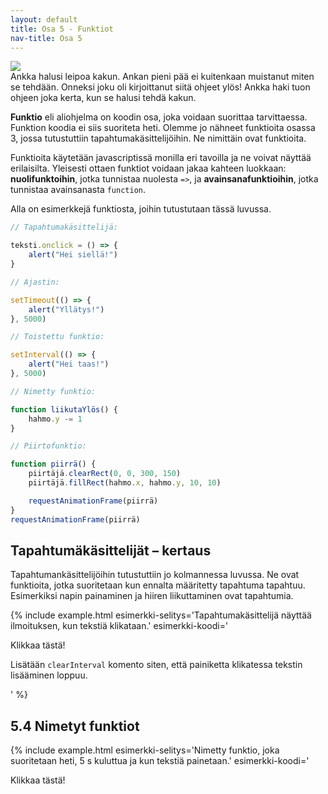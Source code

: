```yaml
---
layout: default
title: Osa 5 - Funktiot
nav-title: Osa 5
---
```


<div class="duckimg-center-container">
<img 
  src="{{ site.img-url }}/kakku.webp" 
  class="duckimg-center"
/>
</div>
<div class="duckimg-caption">
Ankka halusi leipoa kakun. Ankan pieni pää ei kuitenkaan muistanut miten se tehdään. Onneksi joku oli kirjoittanut siitä ohjeet ylös! Ankka haki tuon ohjeen joka kerta, kun se halusi tehdä kakun.
</div>


**Funktio** eli aliohjelma on koodin osa, joka voidaan suorittaa tarvittaessa. Funktion koodia ei siis suoriteta heti. Olemme jo nähneet funktioita osassa 3, jossa tutustuttiin tapahtumakäsittelijöihin. Ne nimittäin ovat funktioita.

Funktioita käytetään javascriptissä monilla eri tavoilla ja ne voivat näyttää erilaisilta. Yleisesti ottaen funktiot voidaan jakaa kahteen luokkaan: **nuolifunktoihin**, jotka tunnistaa nuolesta `=>`, ja **avainsanafunktioihin**, jotka tunnistaa avainsanasta `function`.

Alla on esimerkkejä funktiosta, joihin tutustutaan tässä luvussa.

```javascript
// Tapahtumakäsittelijä:

teksti.onclick = () => {
    alert("Hei siellä!")
}

// Ajastin:

setTimeout(() => {
    alert("Yllätys!")
}, 5000)

// Toistettu funktio:

setInterval(() => {
    alert("Hei taas!")
}, 5000)

// Nimetty funktio:

function liikutaYlös() {
    hahmo.y -= 1
}

// Piirtofunktio:

function piirrä() {
    piirtäjä.clearRect(0, 0, 300, 150)    
    piirtäjä.fillRect(hahmo.x, hahmo.y, 10, 10)

    requestAnimationFrame(piirrä)
}
requestAnimationFrame(piirrä)
```

<div id="funktiokysymykset-alku"></div>

<script>createQuestionnaire({
	id: "funktiokysymykset-alku",
	questions: [
		{
			text: "Onko tapahtumakäsittelijä teksti.onclick nuolifunktio vai avainsanafunktio?",
			alternatives: [
				{ text: "nuolifunktio", correct: true },
				{ text: "avainsanafunktio" },
			]
		},
		{
			text: "Onko ajastin nuolifunktio vai avainsanafunktio?",
			alternatives: [
				{ text: "nuolifunktio", correct: true },
				{ text: "avainsanafunktio" },
			]
		},
		{
			text: "Onko toistettu funktio nuolifunktio vai avainsanafunktio?",
			alternatives: [
				{ text: "nuolifunktio", correct: true },
				{ text: "avainsanafunktio" },
			]
		},
		{
			text: "Onko nimetty funktio liikutaYlös nuolifunktio vai avainsanafunktio?",
			alternatives: [
				{ text: "nuolifunktio" },
				{ text: "avainsanafunktio", correct: true },
			]
		},
		{
			text: "Onko piirtofunktio piirrä nuolifunktio vai avainsanafunktio?",
			alternatives: [
				{ text: "nuolifunktio" },
				{ text: "avainsanafunktio", correct: true },
			]
		}
	]
})</script>

## Tapahtumäkäsittelijät – kertaus

Tapahtumankäsittelijöihin tutustuttiin jo kolmannessa luvussa. Ne ovat funktioita, jotka suoritetaan kun ennalta määritetty tapahtuma tapahtuu. Esimerkiksi napin painaminen ja hiiren liikuttaminen ovat tapahtumia.

{% include example.html
esimerkki-selitys='Tapahtumakäsittelijä näyttää ilmoituksen, kun tekstiä klikataan.'
esimerkki-koodi='<p id = teksti>Klikkaa tästä!</p>
<script>
	teksti.onclick = e => {
		alert("Hei siellä!")
	}
${closeScript}'
%}

<!--TODO: listaa tässä eri tapahtumakäsittelijöitä-->

<!--TODO: Tehtävä, jossa napin painaminen aiheuttaa jotain-->

{% include task.html
tehtava-ohje='Lisää painikkeelle kuuntelija. Kun painiketta klikataan, niin tulosta <code>alert()</code>> komennolla "Klikkasit painiketta."'
tehtava-koodi='<button id = painike>
Missä ankat uivat?
</button>

<script>
${closeScript}'
%}

{% include task.html
tehtava-ohje='Täydennä ohjelmaa niin, että kun käyttäjä painaa näppäintä "a", niin tulostuu <code>alert()</code> komennolla "Ankka aivasti avaruudessa."'

tehtava-koodi='<script>
	document.onkeydown = event => {
		if(event.key == "a"){

		}
	}
${closeScript}'
%}

{% include task.html
tehtava-ohje='Täydennä ohjelmaa niin, että kun käyttäjä klikkaa painiketta, niin neliön väri vaihtuu punaiseksi. Neliön väri vaihtuu, kun piirrät sen päälle uuden neliön, joka on erivärinen.'
tehtava-koodi='<canvas id=kangas></canvas>
<br>
<button>
	Vaihda väriä.	
</button>

<script>
	var piirtäjä = kangas.getContext("2d")
	piirtäjä.fillRect(10, 10, 50, 50)
	
${closeScript}'
%}

## Ajastimet

<div class="duckimg-center-container">
<img 
  src="{{ site.img-url }}/ajastin.webp" 
  class="duckimg-center"
/>
</div>

{% include example.html
esimerkki-selitys='Ajastettu funktio, joka suoritetaan 3 sekunnin kuluttua.'
esimerkki-koodi='<script>
	setTimeout(() => {
		alert("Yllätys!")
	}, 3000)
${closeScript}'
%}

Ajastettu funktio suoritetaan, kun ohjelman käynnistämisestä on kulunut määritellyn verran aikaa. Esimerkiksi jos ohjelman halutaan tulostavan viiden sekunnin kuluttua suorituksen aloittamisesta `alert("Yllätys!")`, niin ajastettu funktio eli `setTimeout` funktio näyttää seuraavalta

```javascript
setTimeout(() => {
    alert("Yllätys!")
}, 5000)
```

Ajastettu funktio saattaa näyttää hieman hämmentävältä. Siinä on kuitenkin havaittavissa nuoli `=>`, kuten tapahtumankäsittelijässä. Tutkitaan miten funktio kirjoitetaan. Aluksi aloitetaan funktion nimellä, joka on `setTimeout`. Lisätään nimen perään sulut, jolloin saamme funktion näyttämään seuraavalta

```javascript
setTimeout()
```

Tämä näyttää tavalliselta komennolta. Kirjoitetaan **sulkujen sisälle** nuolifunkito `() => { }`. 

```javascript
setTimeout(() => { })
```

Kirjoitusasu on hieman epäselvä, joten lisätään _aaltosulkeiden `{ }`_ sisälle tyhjärivi. Tyhjän rivin saa painamalla kaksi kertaa `Enter`-näppäintä aaltosulkeiden sisällä.

<!-- Todo: Kuva Enter näppäimestä? -->

```javascript
setTimeout(() => { 

})
```

_Aaltosulkeiden_ sisälle kirjoitetaan myös komento tai komennot, jotka halutaan suorittaa, kun ajastimen aika on kulunut. Kirjoitetaan aaltosulkeiden sisään komento `alert("Yllätys!")`, jolloin ohjelma tulostaa "Yllätys!".

```javascript
setTimeout(() => { 
  alert("Yllätys!")
})
```

`setTimeout`-funktiolle ei ole vielä määritelty aikaa, jonka jälkeen `alert()`-komento tapahtuu. Lisätään **viimeisen** aaltosulkeen jälkeen pilkku _ja_ aika. Aika määritetään millisekuntteina. Tämä tarkoittaa, että esimerkin `5000` tarkoittaa viittä tuhatta millisekunttia, joka on yhtäsuurta kuin viisi sekunttia. 

```javascript
setTimeout(() => { 
  alert("Yllätys!")
}, 5000)
```

Tämä funktio siis tulostaa viiden sekunin kuluttua ohjelman käynnistymisestä näytölle tekstin `Yllätys!`.

{% include task.html
tehtava-ohje='Tee ajastettu funktio, joka tulostaa 2 sekunnin kuluttua näytölle <code>prompt()</code> kysymyksen "Yllätyitkö?" Talleta vastaus muuttujaan, jonka nimi on "vastaus". Tulosta <code>prompt()</code> komennon jälkeen <code>alert()</code> komennolla käyttäjän vastaus.'
tehtava-koodi='<script>

${closeScript}'
%}

{% include task.html 
tehtava-ohje='Tee ohjelma, joka vaihtaa neliön väriä kahden sekunnin kuluttua keltaiseksi. Muista, että neliön väri vaihtuu, kun sen päälle piirretään uusi eri värinen neliö.'
tehtava-koodi='<canvas id=kangas>
</canvas>
<script>
	var piirtäjä = kangas.getContext("2d")
	piirtäjä.fillRect(10, 10, 50, 50)
${closeScript}'
%}

Ajastetun funktion voi laittaa tapahtumakäsittelijän sisälle, jolloin se suoritetaan tietyn ajan kuluttua tapahtumasta:

{% include example.html
esimerkki-selitys='Ajastettu funktio tapahtumakäsittelijän sisällä. Mitä tapahtuu, jos klikkaat tekstiä uudestaan ennen viestin ilmestymistä?'
esimerkki-koodi='<p id = teksti>Klikkaa tästä!</p>
<script>
	teksti.onclick = e => {
		setTimeout(() => {
			alert("Hei taas!")
		}, 2500)
	}
${closeScript}'
%}
<!--TODO: Tehtävä, jossa tekstiä voi klikata vasta tietyn ajan jälkeen-->

<!--TODO: Tehtävä, jossa on kaksi sisäkkäistä setTimeoutia-->

## 5.3 Toistetut funktiot

{% include example.html
esimerkki-selitys='Toistettu funktio, joka lisää rivejä tekstiin. Komento <code>.textContent +=</code> lisää loppuun uutta tekstiä.'
esimerkki-koodi='<p id = teksti>Ensimmäinen lause on tässä.</p>
<script>
	setInterval(() => {
		teksti.textContent += " Tässä on uusi lause!"
	}, 2000)
${closeScript}'
%}

**Toistettu funktio** suoritetaan loputtomasti tietyllä tahdilla. Toistetun funktion kutsuminen näyttää aivan ajastetun funktion kutsulta, mutta siinä käytetään `setInterval`-komentoa.

```javascript
setInterval(() => {
	
}, 1000)
```

Toistetussa funktiossa suoritettva koodi menee tuttuun tapaan _aaltosulkeiden_ sisälle ja viimeisen aaltosulkeen jälkeen on pilkku, jonka jälkeen määritetään, kuinka usein funktio toistetaan. Esimerkiksi `1000 ms = 1 s`, joten esimerkissä olevaa funktiota toistetaan yhden sekunnin välein.

{% include task.html
tehtava-ohje='Tee ohjelma, joka lisää sivulle 3,5 sekunnin välein tekstin "Pöö!". Käytä <code>setInterval</code> funktiota.'
tehtava-koodi='<p id = teksti>Loppumaton yllätys!</p>
<script>

${closeScript}'
%}

{%include extra.html
otsikko='Miten toistetun funktion saa loppumaan?'
vinkki='Toistetun funktion saa loppumaan käyttämällä komentoa <code>clearInterval</code>. Komennolle pitää antaa <b>parametrina</b> toistettu funktio. Tämä tarkoittaa sitä, että toistettu funktio pitää nimetä jotenkin. Talletetaan siis toistettu funktio muuttujaan.

<div class="codebox example">
	<script>
		addEditor(
`<p id = teksti>Ensimmäinen lause on tässä.</p>
<script>
	toisto = setInterval(() => {
		teksti.textContent += " Tässä on uusi lause!"
	}, 2000)
${closeScript}`
		);
	</script>
</div>

Lisätään <code>clearInterval</code> komento siten, että painiketta klikatessa tekstin lisääminen loppuu.
<div class="codebox example">
	<script>
		addEditor(
`<button id=painike>Pysäytä</button>
<p id = teksti>Ensimmäinen lause on tässä.</p>
<script>
	toisto = setInterval(() => {
		teksti.textContent += " Tässä on uusi lause!"
	}, 2000)

	painike.onclick = () => {
		clearInterval(toisto)
	}
${closeScript}`
		);
	</script>
</div>

'
%}

## 5.4 Nimetyt funktiot

{% include example.html 
esimerkki-selitys='Nimetty funktio, joka suoritetaan heti, 5 s kuluttua ja kun tekstiä painetaan.'
esimerkki-koodi='<p id = teksti>Klikkaa tästä!</p>
<script>
	function yllätys() {
		alert("Yllätys!")
	}

	yllätys()

	setTimeout(() => {
		yllätys()
	}, 5000)

	teksti.onclick = () => {
		yllätys()
	}
${closeScript}'
%}

Ajastimet, toistetut funktiot ja tapahtumankäsittelijät suoritetaan automaattisesti silloin, kun jotain tapahtuu, tai tietyn ajan päästä. _Nimetty funktio_ eroaa näistä funktioista siten, että koodissa pitää **kutsua** funktiota, jotta se suoritetaan. Jotta voisimme **kutsua** funktiota, täytyy sille antaa nimi, jolla funktiota kutsutaan. Siksi kutsumme tämän tyyppisiä funktioita _nimetyiksi_ funkitoiksi. Nimetyn funktion rakenne on seuraava

```javascript
function funktionNimi() {
    
}
```

Ensin kirjoitetaan avainsana `function`, josta tunnistetaan, että kysessä on funktio. Tämän jälkeen kirjoitetaan funktion nimi. Esimerkissä funktion nimi on `funktionNimi`, mutta se voi olla mitä ohjelmoija päättää keksiä. Funktion nimen jälkeen kijroitetaan sulut, jonka jälkeen kirjoitetaan aaltosulut. Aaltosulkeiden sisään tulee koodi, joka suoritetaan funktiota kutsuttaessa. Nimetyt funktiot ovat kuten muuttujia, mutta niillä voidaan tehdä paljon enemmän asioita

{% include tip.html
vinkki='Funktioita käytetään, jotta koodia ei tarvitsisi kirjoittaa joka kerta uudeestaa. Niiden avulla voimme uusio käyttää tiettyä toiminnallisuutta useita kertoja.'
%}


{% include example.html
esimerkki-selitys='Jokaisen painikkeen painaminen kutsuu samaa funktiota, jonka nimi on "<code>tervehdi()</code>.'
esimerkki-koodi='<button id=painike1>Eka</button>
<button id=painike2>Toka</button>
<button id=painike3>Kolmas</button>
<button id=painike4>Neljäs</button>
<button id=painike5>Viides</button>
<script>
	function tervehdi(){
		alert("Moi! Klikkasit painiketta.")
		vastaus = prompt("Mitä painiketta klikkasit?")
		alert("Klikkasit painiketta "+ vastaus+". Se on suosikkini!")
	}
	painike1.onclick = () => {
		tervehdi()
	}
	painike2.onclick = () => {
		tervehdi()
	}
	painike3.onclick = () => {
		tervehdi()
	}
	painike4.onclick = () => {
		tervehdi()
	}
	painike5.onclick = () => {
		tervehdi()
	}
${closeScript}'
%}

<!-- TODO: tehtävä-->

<!--- Vois siirtää 7. osioon, koska sieltä voi saada paremmin konkreettisia esimerkkejä tähän. Parametreistä on myös vähän jo kappaleessa 1-->
<!--
### Parametrit

Nimetylle funktiolle voi antaa <b>parametreja</b>. Parametrit ovat muuttujia, joiden avulla funktiolle voi kertoa asioita. Alla on esimerkki, jossa parametrin avulla voimme näyttää ylimääräisen viestin käyttäjälle.

<div class="codebox example">
	<h3>Esimerkki 5.7</h3>
	<p>
	Nimetty funktio, joka suoritetaan heti, 5 s kuluttua ja kun tekstiä painetaan.
	</p>
	<script>
		addEditor(
`<p id = teksti>Klikkaa tästä!</p>
<script>
	function yllätys(viesti) {
		alert("Yllätys " + viesti + "!")
	}

	yllätys("ekan kerran")

	setTimeout(() => {
		yllätys("taas")
	}, 5000)

	teksti.onclick = () => {
		yllätys("klikatessa")
	}
${closeScript}`
		);
	</script>
</div>

TODO: Tehtävä, mikä?

### Paluuarvo

TODO
-->
## Kysymyksiä

<div id="funktiokysymykset"></div>

<script>createQuestionnaire({
	id: "funktiokysymykset",
	questions: [
		{
			text: "Kuinka monta kertaa setTimeout-funktio suoritetaan?",
			alternatives: [
				{ text: "0 kertaa" },
				{ text: "1 kerran", correct: true },
				{ text: "Äärettömän monta kertaa" },
			]
		},
		{
			text: "Kuinka monta kertaa setInterval-funktio suoritetaan?",
			alternatives: [
				{ text: "0 kertaa" },
				{ text: "1 kerran" },
				{ text: "Äärettömän monta kertaa", correct: true },
			]
		},
		{
			text: "Kuinka monta kertaa onclick-funktio suoritetaan?",
			alternatives: [
				{ text: "Vain kerran, kun klikataan ensimmäisen kerran" },
				{ text: "Kerran per jokainen klikkaus", correct: true },
				{ text: "Sitä suoritetaan ikuisesti, kun hiiren nappi on pohjassa" },
			]
		}
	]
})</script>


